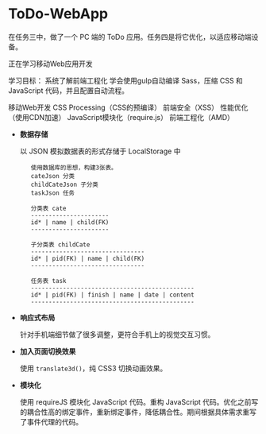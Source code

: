 # ToDo-WebApp

在任务三中，做了一个 PC 端的 ToDo 应用。任务四是将它优化，以适应移动端设备。

正在学习移动Web应用开发

学习目标：
   系统了解前端工程化
   学会使用gulp自动编译 Sass，压缩 CSS 和 JavaScript 代码，并且配置自动流程。
   
   
移动Web开发
CSS Processing（CSS的预编译）
前端安全（XSS）
性能优化（使用CDN加速）
JavaScript模块化（require.js）
前端工程化（AMD）

* **数据存储**

    以 JSON 模拟数据表的形式存储于 LocalStorage 中

         使用数据库的思想，构建3张表。
         cateJson 分类
         childCateJson 子分类
         taskJson 任务
         
         分类表 cate
         ----------------------
         id* | name | child(FK)
         ----------------------
         
         子分类表 childCate
         --------------------------------
         id* | pid(FK) | name | child(FK)
         --------------------------------
         
         任务表 task
         ----------------------------------------------
         id* | pid(FK) | finish | name | date | content
         ----------------------------------------------


* **响应式布局**
    
    针对手机端细节做了很多调整，更符合手机上的视觉交互习惯。

* **加入页面切换效果**
    
    使用 `translate3d()`，纯 CSS3 切换动画效果。


* **模块化**
    
    使用 requireJS 模块化 JavaScript 代码。重构 JavaScript 代码。优化之前写的耦合性高的绑定事件，重新绑定事件，降低耦合性。期间根据具体需求重写了事件代理的代码。


